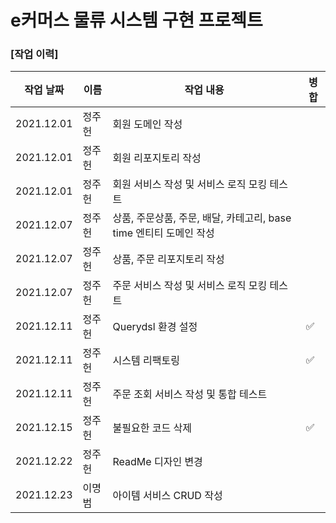 
# e커머스 물류 시스템 구현 프로젝트

### [작업 이력]

|작업 날짜|이름|작업 내용|병합|
| ------ | ------ |  ------ | ------ |
| 2021.12.01 | 정주헌 |회원 도메인 작성|  |  
| 2021.12.01 | 정주헌 |회원 리포지토리 작성|  | 
| 2021.12.01 | 정주헌 |회원 서비스 작성 및 서비스 로직 모킹 테스트|  | 
| 2021.12.07 | 정주헌 |상품, 주문상품, 주문, 배달, 카테고리, base time 엔티티 도메인 작성| | 
| 2021.12.07 | 정주헌 |상품, 주문 리포지토리 작성| | 
| 2021.12.07 | 정주헌 |주문 서비스 작성 및 서비스 로직 모킹 테스트| | 
| 2021.12.11 | 정주헌 |Querydsl 환경 설정| :white_check_mark: | 
| 2021.12.11 | 정주헌 |시스템 리팩토링| :white_check_mark: | 
| 2021.12.11 | 정주헌 |주문 조회 서비스 작성 및 통합 테스트| | 
| 2021.12.15 | 정주헌 |불필요한 코드 삭제| :white_check_mark: | 
| 2021.12.22 | 정주헌 |ReadMe 디자인 변경| | 
| 2021.12.23 | 이명범 |아이템 서비스 CRUD 작성| | 
